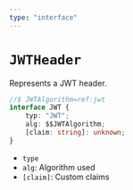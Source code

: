 ```yaml
---
type: "interface"
---
```


# `JWTHeader`

Represents a JWT header.

```ts
//$ JWTAlgorithm=ref:jwt
interface JWT {
	typ: "JWT";
	alg: $$JWTAlgorithm;
	[claim: string]: unknown;
}
```

- `type`
- `alg`: Algorithm used
- `[claim]`: Custom claims